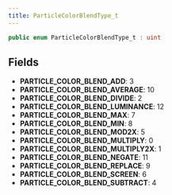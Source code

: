 ```yaml
---
title: ParticleColorBlendType_t
---
```


```csharp
public enum ParticleColorBlendType_t : uint
```

## Fields

- **PARTICLE_COLOR_BLEND_ADD**: 3
- **PARTICLE_COLOR_BLEND_AVERAGE**: 10
- **PARTICLE_COLOR_BLEND_DIVIDE**: 2
- **PARTICLE_COLOR_BLEND_LUMINANCE**: 12
- **PARTICLE_COLOR_BLEND_MAX**: 7
- **PARTICLE_COLOR_BLEND_MIN**: 8
- **PARTICLE_COLOR_BLEND_MOD2X**: 5
- **PARTICLE_COLOR_BLEND_MULTIPLY**: 0
- **PARTICLE_COLOR_BLEND_MULTIPLY2X**: 1
- **PARTICLE_COLOR_BLEND_NEGATE**: 11
- **PARTICLE_COLOR_BLEND_REPLACE**: 9
- **PARTICLE_COLOR_BLEND_SCREEN**: 6
- **PARTICLE_COLOR_BLEND_SUBTRACT**: 4

